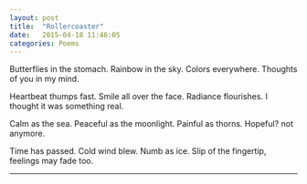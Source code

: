 ```yaml
---
layout: post
title:  "Rollercoaster"
date:   2015-04-18 11:46:05
categories: Poems
---
```


Butterflies in the stomach.
Rainbow in the sky.
Colors everywhere.
Thoughts of you in my mind.

Heartbeat thumps fast.
Smile all over the face.
Radiance flourishes.
I thought it was something real.

Calm as the sea.
Peaceful as the moonlight.
Painful as thorns.
Hopeful? not anymore.

Time has passed.
Cold wind blew.
Numb as ice.
Slip of the fingertip, feelings may fade too.

-----


